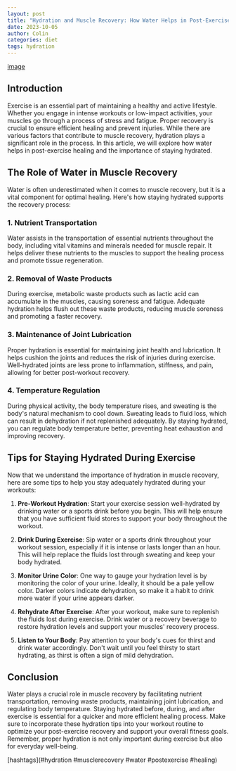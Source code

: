 ```yaml
---
layout: post
title: "Hydration and Muscle Recovery: How Water Helps in Post-Exercise Healing"
date: 2023-10-05
author: Colin
categories: diet
tags: hydration
---
```


[image](https://source.unsplash.com/1600x900/?water)

## Introduction

Exercise is an essential part of maintaining a healthy and active lifestyle. Whether you engage in intense workouts or low-impact activities, your muscles go through a process of stress and fatigue. Proper recovery is crucial to ensure efficient healing and prevent injuries. While there are various factors that contribute to muscle recovery, hydration plays a significant role in the process. In this article, we will explore how water helps in post-exercise healing and the importance of staying hydrated.

## The Role of Water in Muscle Recovery

Water is often underestimated when it comes to muscle recovery, but it is a vital component for optimal healing. Here's how staying hydrated supports the recovery process:

### 1. Nutrient Transportation

Water assists in the transportation of essential nutrients throughout the body, including vital vitamins and minerals needed for muscle repair. It helps deliver these nutrients to the muscles to support the healing process and promote tissue regeneration.

### 2. Removal of Waste Products

During exercise, metabolic waste products such as lactic acid can accumulate in the muscles, causing soreness and fatigue. Adequate hydration helps flush out these waste products, reducing muscle soreness and promoting a faster recovery.

### 3. Maintenance of Joint Lubrication

Proper hydration is essential for maintaining joint health and lubrication. It helps cushion the joints and reduces the risk of injuries during exercise. Well-hydrated joints are less prone to inflammation, stiffness, and pain, allowing for better post-workout recovery.

### 4. Temperature Regulation

During physical activity, the body temperature rises, and sweating is the body's natural mechanism to cool down. Sweating leads to fluid loss, which can result in dehydration if not replenished adequately. By staying hydrated, you can regulate body temperature better, preventing heat exhaustion and improving recovery.

## Tips for Staying Hydrated During Exercise

Now that we understand the importance of hydration in muscle recovery, here are some tips to help you stay adequately hydrated during your workouts:

1. **Pre-Workout Hydration**: Start your exercise session well-hydrated by drinking water or a sports drink before you begin. This will help ensure that you have sufficient fluid stores to support your body throughout the workout.

2. **Drink During Exercise**: Sip water or a sports drink throughout your workout session, especially if it is intense or lasts longer than an hour. This will help replace the fluids lost through sweating and keep your body hydrated.

3. **Monitor Urine Color**: One way to gauge your hydration level is by monitoring the color of your urine. Ideally, it should be a pale yellow color. Darker colors indicate dehydration, so make it a habit to drink more water if your urine appears darker.

4. **Rehydrate After Exercise**: After your workout, make sure to replenish the fluids lost during exercise. Drink water or a recovery beverage to restore hydration levels and support your muscles' recovery process.

5. **Listen to Your Body**: Pay attention to your body's cues for thirst and drink water accordingly. Don't wait until you feel thirsty to start hydrating, as thirst is often a sign of mild dehydration.

## Conclusion

Water plays a crucial role in muscle recovery by facilitating nutrient transportation, removing waste products, maintaining joint lubrication, and regulating body temperature. Staying hydrated before, during, and after exercise is essential for a quicker and more efficient healing process. Make sure to incorporate these hydration tips into your workout routine to optimize your post-exercise recovery and support your overall fitness goals. Remember, proper hydration is not only important during exercise but also for everyday well-being.

[hashtags](#hydration #musclerecovery #water #postexercise #healing)